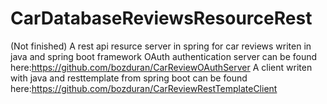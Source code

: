 # CarDatabaseReviewsResourceRest
(Not finished)
A rest api resurce server in spring for car reviews writen in java and spring boot framework
OAuth authentication server can be found here:https://github.com/bozduran/CarReviewOAuthServer
A client writen with java and resttemplate from spring boot can be found here:https://github.com/bozduran/CarReviewRestTemplateClient
